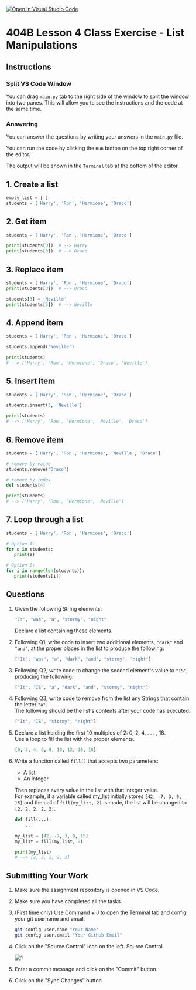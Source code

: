 [![Open in Visual Studio Code](https://classroom.github.com/assets/open-in-vscode-718a45dd9cf7e7f842a935f5ebbe5719a5e09af4491e668f4dbf3b35d5cca122.svg)](https://classroom.github.com/online_ide?assignment_repo_id=14012985&assignment_repo_type=AssignmentRepo)
# 404B Lesson 4 Class Exercise - List Manipulations

## Instructions

### Split VS Code Window

You can drag `main.py` tab to the right side of the window to split the window into two panes. This will allow you to see the instructions and the code at the same time.

### Answering

You can answer the questions by writing your answers in the `main.py` file.

You can run the code by clicking the `Run` button on the top right corner of the editor.

The output will be shown in the `Terminal` tab at the bottom of the editor.

## 1. Create a list

```python
empty_list = [ ]
students = ['Harry', 'Ron', 'Hermione', 'Draco']
```

## 2. Get item

```python
students = ['Harry', 'Ron', 'Hermione', 'Draco']

print(students[0])  # --> Harry
print(students[3])  # --> Draco
```

## 3. Replace item

```python
students = ['Harry', 'Ron', 'Hermione', 'Draco']
print(students[3])  # --> Draco

students[3] = 'Neville'
print(students[3])  # --> Neville
```

## 4. Append item

```python
students = ['Harry', 'Ron', 'Hermione', 'Draco']

students.append('Neville')

print(students)  
# --> ['Harry', 'Ron', 'Hermione', 'Draco', 'Neville']
```

## 5. Insert item

```python
students = ['Harry', 'Ron', 'Hermione', 'Draco']

students.insert(3, 'Neville')

print(students)
# --> ['Harry', 'Ron', 'Hermione', 'Neville', 'Draco']
```

## 6. Remove item

```python
students = ['Harry', 'Ron', 'Hermione', 'Neville', 'Draco']

# remove by value
students.remove('Draco')  

# remove by index
del students[4]      

print(students)
# --> ['Harry', 'Ron', 'Hermione', 'Neville']
```

## 7. Loop through a list

```python
students = ['Harry', 'Ron', 'Hermione', 'Draco']

# Option A:
for s in students:
   print(s)

# Option B:
for i in range(len(students)):
   print(students[i])
```

## Questions

1. Given the following String elements:

    ```python
    "It", "was", "a", "stormy", "night"
    ```

   Declare a list containing these elements.

2. Following Q1, write code to insert two additional elements, `"dark"` and `"and"`, at the proper places in the list to produce the following:

    ```python
    ["It", "was", "a", "dark", "and", "stormy", "night"]
    ```

3. Following Q2, write code to change the second element's value to `"IS"`, producing the following:

   ```python
   ["It", "IS", "a", "dark", "and", "stormy", "night"]
   ```

4. Following Q3, write code to remove from the list any Strings that contain the letter `"a"`.\
   The following should be the list's contents after your code has executed:

   ```python
   ["It", "IS", "stormy", "night"]
   ```

5. Declare a list holding the first 10 multiples of 2: 0, 2, 4, . . . , 18.\
Use a loop to fill the list with the proper elements.

   ```python
   [0, 2, 4, 6, 8, 10, 12, 16, 18]
   ```

6. Write a function called `fill()` that accepts two parameters:
   - A list
   - An integer

   Then replaces every value in the list with that integer value.\
    For example, if a variable called my_list initially stores `[42, -7, 3, 0, 15]` and the call of `fill(my_list, 2)` is made, the list will be changed to `[2, 2, 2, 2, 2]`.

   ```python
   def fill(...):
       ...
       
   my_list = [42, -7, 3, 0, 15]
   my_list = fill(my_list, 2)
   
   print(my_list)
   # --> [2, 2, 2, 2, 2]
   ```

## Submitting Your Work

1. Make sure the assignment repository is opened in VS Code.

2. Make sure you have completed all the tasks.

3. (First time only)
Use Command + J to open the Terminal tab and config your git username and email:

    ```bash
    git config user.name "Your Name"
    git config user.email "Your GitHub Email"
    ```

4. Click on the "Source Control" icon on the left. Source Control

    ![1](https://github.com/BlueinnoClassroom/404B-L2.1-Template/assets/155412668/2c31026e-c14d-484f-bb9e-dc87189a0216)

5. Enter a commit message and click on the "Commit" button.

6. Click on the "Sync Changes" button.
